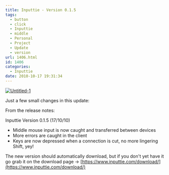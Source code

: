 ```yaml
---
title: Inputtie - Version 0.1.5
tags:
  - button
  - click
  - Inputtie
  - middle
  - Personal
  - Project
  - Update
  - version
url: 1406.html
id: 1406
categories:
  - Inputtie
date: 2010-10-17 19:31:34
---
```


[![](https://mikecann.co.uk/wp-content/uploads/2010/10/Untitled-1.png "Untitled-1")](https://mikecann.co.uk/wp-content/uploads/2010/10/Untitled-1.png)

Just a few small changes in this update:

<!-- more -->

From the release notes:

Inputtie Version 0.1.5 (17/10/10)

- Middle mouse input is now caught and transferred between devices
- More errors are caught in the client
- Keys are now depressed when a connection is cut, no more lingering Shift, yey!

The new version should automatically download, but if you don't yet have it go grab it on the download page -&gt; [https://www.inputtie.com/download/](https://www.inputtie.com/download/)
